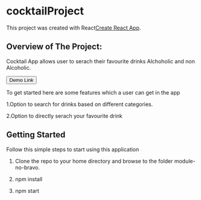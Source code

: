 # cocktailProject

This project was created  with  React[Create React App](https://github.com/facebook/create-react-app).

## Overview of The Project:
Cocktail App allows user to serach their favourite drinks Alchoholic and non Alcoholic.

<a href =  "https://cocktailapi.netlify.app/">
  <button style = "background:red,padding:5px">Demo Link</button>
</a>

<!-- <p> <img src  = "/Masai/module-no-bravo/public/home.png"> </p> -->
<p>To get started here are some features which a user can get in the app</p>


1.Option to search for drinks based on different categories.
<!-- <p> <img src  = "/Masai/module-no-bravo/public/category.png"> </p> -->

2.Option to directly serach your favourite drink
<!-- <p> <img src  = "/Masai/module-no-bravo/public/search.png"> </p> -->


## Getting Started

Follow this simple steps to start using this application

1.   Clone the  repo to your home directory and browse to the folder module-no-bravo.

2.   npm install

4.   npm start